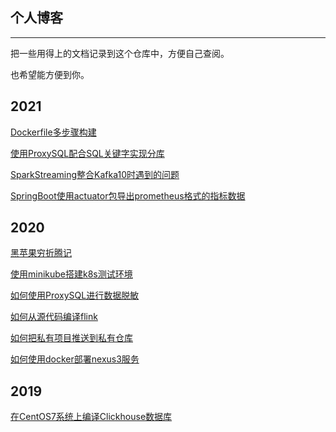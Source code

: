 ## 个人博客
-----

把一些用得上的文档记录到这个仓库中，方便自己查阅。

也希望能方便到你。

## 2021

[Dockerfile多步骤构建](_posts/2021/01/README.md)

[使用ProxySQL配合SQL关键字实现分库](_posts/2021/03/使用proxysql实现分库分表.md)

[SparkStreaming整合Kafka10时遇到的问题](_posts/2021/03/spark_stream_with_kafka10.md)

[SpringBoot使用actuator包导出prometheus格式的指标数据](_posts/2021/03/springboot_actuator_prometheus.md)


## 2020

[黑苹果穷折腾记](_posts/2020/09/HackMacOS/README.md)

[使用minikube搭建k8s测试环境](_posts/2020/04/30/minikube.md)

[如何使用ProxySQL进行数据脱敏](_posts/2020/04/28/proxysql-data-masking.md)

[如何从源代码编译flink](_posts/2020/04/23/build-flink.md)

[如何把私有项目推送到私有仓库](_posts/2020/04/22/mvn-deploy.md)

[如何使用docker部署nexus3服务](_posts/2020/04/14/deployment-nexus3-using-docker.md)


## 2019

[在CentOS7系统上编译Clickhouse数据库](_posts/archives/2019/build-clickhouse-on-centos.md)